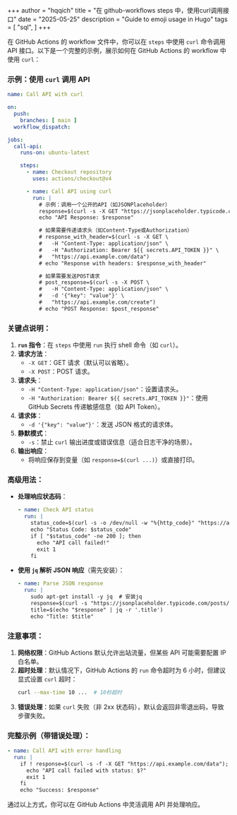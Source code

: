 +++
author = "hqqich"
title = "在 github-workflows   steps 中，使用curl调用接口"
date = "2025-05-25"
description = "Guide to emoji usage in Hugo"
tags = [
    "sql",
]
+++



在 GitHub Actions 的 workflow 文件中，你可以在 `steps` 中使用 `curl` 命令调用 API 接口。以下是一个完整的示例，展示如何在 GitHub Actions 的 workflow 中使用 `curl`：

### 示例：使用 `curl` 调用 API

```yaml
name: Call API with curl

on:
  push:
    branches: [ main ]
  workflow_dispatch:

jobs:
  call-api:
    runs-on: ubuntu-latest

    steps:
      - name: Checkout repository
        uses: actions/checkout@v4

      - name: Call API using curl
        run: |
          # 示例：调用一个公开的API（如JSONPlaceholder）
          response=$(curl -s -X GET "https://jsonplaceholder.typicode.com/posts/1")
          echo "API Response: $response"

          # 如果需要传递请求头（如Content-Type或Authorization）
          # response_with_header=$(curl -s -X GET \
          #   -H "Content-Type: application/json" \
          #   -H "Authorization: Bearer ${{ secrets.API_TOKEN }}" \
          #   "https://api.example.com/data")
          # echo "Response with headers: $response_with_header"

          # 如果需要发送POST请求
          # post_response=$(curl -s -X POST \
          #   -H "Content-Type: application/json" \
          #   -d '{"key": "value"}' \
          #   "https://api.example.com/create")
          # echo "POST Response: $post_response"
```

### 关键点说明：
1. **`run` 指令**：在 `steps` 中使用 `run` 执行 shell 命令（如 `curl`）。
2. **请求方法**：
    - `-X GET`：GET 请求（默认可以省略）。
    - `-X POST`：POST 请求。
3. **请求头**：
    - `-H "Content-Type: application/json"`：设置请求头。
    - `-H "Authorization: Bearer ${{ secrets.API_TOKEN }}"`：使用 GitHub Secrets 传递敏感信息（如 API Token）。
4. **请求体**：
    - `-d '{"key": "value"}'`：发送 JSON 格式的请求体。
5. **静默模式**：
    - `-s`：禁止 `curl` 输出进度或错误信息（适合日志干净的场景）。
6. **输出响应**：
    - 将响应保存到变量（如 `response=$(curl ...)`）或直接打印。

### 高级用法：
- **处理响应状态码**：
  ```yaml
  - name: Check API status
    run: |
      status_code=$(curl -s -o /dev/null -w "%{http_code}" "https://api.example.com/health")
      echo "Status Code: $status_code"
      if [ "$status_code" -ne 200 ]; then
        echo "API call failed!"
        exit 1
      fi
  ```

- **使用 `jq` 解析 JSON 响应**（需先安装）：
  ```yaml
  - name: Parse JSON response
    run: |
      sudo apt-get install -y jq  # 安装jq
      response=$(curl -s "https://jsonplaceholder.typicode.com/posts/1")
      title=$(echo "$response" | jq -r '.title')
      echo "Title: $title"
  ```

### 注意事项：
1. **网络权限**：GitHub Actions 默认允许出站流量，但某些 API 可能需要配置 IP 白名单。
2. **超时处理**：默认情况下，GitHub Actions 的 `run` 命令超时为 6 小时，但建议显式设置 `curl` 超时：
   ```bash
   curl --max-time 10 ...  # 10秒超时
   ```
3. **错误处理**：如果 `curl` 失败（非 2xx 状态码），默认会返回非零退出码，导致步骤失败。

### 完整示例（带错误处理）：
```yaml
- name: Call API with error handling
  run: |
    if ! response=$(curl -s -f -X GET "https://api.example.com/data"); then
      echo "API call failed with status: $?"
      exit 1
    fi
    echo "Success: $response"
```

通过以上方式，你可以在 GitHub Actions 中灵活调用 API 并处理响应。

